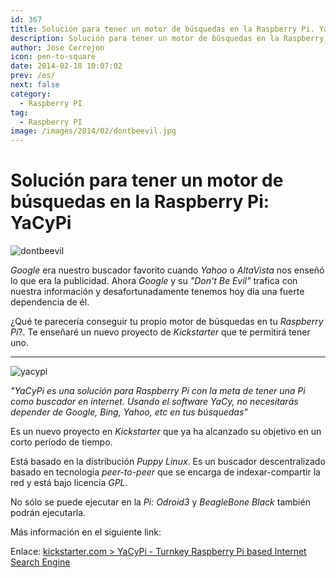 ```yaml
---
id: 367
title: Solución para tener un motor de búsquedas en la Raspberry Pi. YaCyPi
description: Solución para tener un motor de búsquedas en la Raspberry Pi. YaCyPi
author: Jose Cerrejon
icon: pen-to-square
date: 2014-02-18 10:07:02
prev: /es/
next: false
category:
  - Raspberry PI
tag:
  - Raspberry PI
image: /images/2014/02/dontbeevil.jpg
---
```


# Solución para tener un motor de búsquedas en la Raspberry Pi: YaCyPi

![dontbeevil](/images/2014/02/dontbeevil.jpg)

*Google* era nuestro buscador favorito cuando *Yahoo* o *AltaVista* nos enseñó lo que era la publicidad. Ahora *Google* y su *"Don't Be Evil"* trafica con nuestra información y desafortunadamente tenemos hoy día una fuerte dependencia de él.

¿Qué te parecería conseguir tu propio motor de búsquedas en tu *Raspberry Pi*?. Te enseñaré un nuevo proyecto de *Kickstarter* que te permitirá tener uno.

- - -
![yacypi](/images/2014/02/yacypi.jpg)

*"YaCyPi es una solución para Raspberry Pi con la meta de tener una Pi como buscador en internet. Usando el software YaCy, no necesitarás depender de Google, Bing, Yahoo, etc en tus búsquedas"*

Es un nuevo proyecto en *Kickstarter* que ya ha alcanzado su objetivo en un corto período de tiempo.

Está basado en la distribución *Puppy Linux*. Es un buscador descentralizado basado en tecnología *peer-to-peer* que se encarga de indexar-compartir la red y está bajo licencia *GPL*.

No sólo se puede ejecutar en la *Pi: Odroid3* y *BeagleBone Black* también podrán ejecutarla.
 
Más información en el siguiente link:

Enlace: [kickstarter.com > YaCyPi - Turnkey Raspberry Pi based Internet Search Engine](https://www.kickstarter.com/projects/1455616350/yacypi-turnkey-raspberry-pi-based-internet-search)